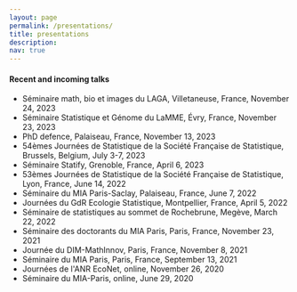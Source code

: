 ```yaml
---
layout: page
permalink: /presentations/
title: presentations
description: 
nav: true
---
```


#### Recent and incoming talks

- Séminaire math, bio et images du LAGA, Villetaneuse, France, November 24, 2023
- Séminaire Statistique et Génome du LaMME, Évry, France, November 23, 2023
- PhD defence, Palaiseau, France, November 13, 2023
- 54èmes Journées de Statistique de la Société Française de Statistique, Brussels, Belgium, July 3-7, 2023
- Séminaire Statify, Grenoble, France, April 6, 2023
- 53èmes Journées de Statistique de la Société Française de Statistique, Lyon, France, June 14, 2022
- Séminaire du MIA Paris-Saclay, Palaiseau, France, June 7, 2022
- Journées du GdR Ecologie Statistique, Montpellier, France, April 5, 2022
- Séminaire de statistiques au sommet de Rochebrune, Megève, March 22, 2022
- Séminaire des doctorants du MIA Paris, Paris, France, November 23, 2021
- Journée du DIM-MathInnov, Paris, France, November 8, 2021
- Séminaire du MIA Paris, Paris, France, September 13, 2021
- Journées de l'ANR EcoNet, online, November 26, 2020
- Séminaire du MIA-Paris, online, June 29, 2020
